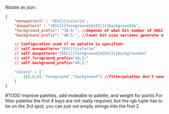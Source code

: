 Notate as json:
```json
{
    "monopattern" : "{ESC}[{color}m",
    "duopattern" : "{ESC}[{foreground}m{ESC}[{background}m",
    "foreground_prefix": "38:5:", //depends of what bit number of ANSI you are using in your palette
    "background_prefix": "48:5:", //lower bit size versions generate smaller --output .txt files

    // Configuration used if no palette is specified:
    // self.monopattern="{ESC}[{color}m"
    // self.duopattern="{ESC}[{foreground}m{ESC}[{background}m"
    // self.foreground_prefix="38;2;"
    // self.background_prefix="48;2;"

    "colors" : [
        [[0,0,0],"foreground","background"] //filterpalettes don't need the last 2
    ]
}
```
#TODO improve palettes, add muteable to palette, and weight for points
For filter palettes the first 4 keys are not really required, but the rgb tuple has to be on the 3rd spot, you can just out empty strings into the first 2
